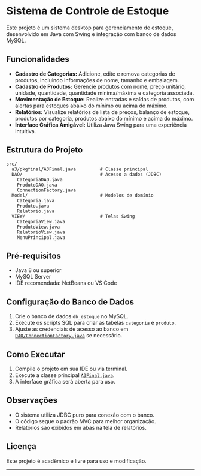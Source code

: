 # Sistema de Controle de Estoque

Este projeto é um sistema desktop para gerenciamento de estoque, desenvolvido em Java com Swing e integração com banco de dados MySQL.

## Funcionalidades

- **Cadastro de Categorias:** Adicione, edite e remova categorias de produtos, incluindo informações de nome, tamanho e embalagem.
- **Cadastro de Produtos:** Gerencie produtos com nome, preço unitário, unidade, quantidade, quantidade mínima/máxima e categoria associada.
- **Movimentação de Estoque:** Realize entradas e saídas de produtos, com alertas para estoques abaixo do mínimo ou acima do máximo.
- **Relatórios:** Visualize relatórios de lista de preços, balanço de estoque, produtos por categoria, produtos abaixo do mínimo e acima do máximo.
- **Interface Gráfica Amigável:** Utiliza Java Swing para uma experiência intuitiva.

## Estrutura do Projeto

```
src/
  a3/pkgfinal/A3Final.java         # Classe principal
  DAO/                             # Acesso a dados (JDBC)
    CategoriaDAO.java
    ProdutoDAO.java
    ConnectionFactory.java
  Model/                           # Modelos de domínio
    Categoria.java
    Produto.java
    Relatorio.java
  VIEW/                            # Telas Swing
    CategoriaView.java
    ProdutoView.java
    RelatorioView.java
    MenuPrincipal.java
```

## Pré-requisitos

- Java 8 ou superior
- MySQL Server
- IDE recomendada: NetBeans ou VS Code

## Configuração do Banco de Dados

1. Crie o banco de dados `db_estoque` no MySQL.
2. Execute os scripts SQL para criar as tabelas `categoria` e `produto`.
3. Ajuste as credenciais de acesso ao banco em [`DAO/ConnectionFactory.java`](src/DAO/ConnectionFactory.java) se necessário.

## Como Executar

1. Compile o projeto em sua IDE ou via terminal.
2. Execute a classe principal [`A3Final.java`](src/a3/pkgfinal/A3Final.java).
3. A interface gráfica será aberta para uso.

## Observações

- O sistema utiliza JDBC puro para conexão com o banco.
- O código segue o padrão MVC para melhor organização.
- Relatórios são exibidos em abas na tela de relatórios.

## Licença

Este projeto é acadêmico e livre para uso e modificação.

---

